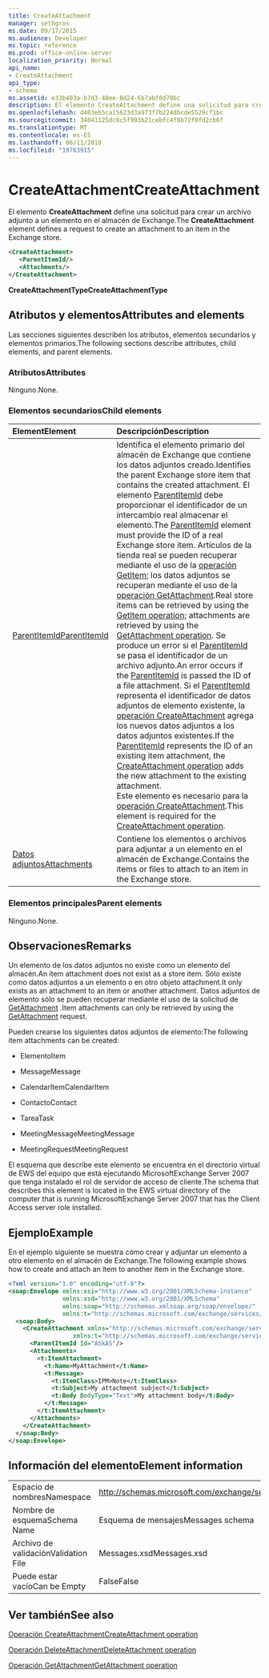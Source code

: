 ```yaml
---
title: CreateAttachment
manager: sethgros
ms.date: 09/17/2015
ms.audience: Developer
ms.topic: reference
ms.prod: office-online-server
localization_priority: Normal
api_name:
- CreateAttachment
api_type:
- schema
ms.assetid: e33b403a-b7d3-48ee-8d24-6b7abf0d70bc
description: El elemento CreateAttachment define una solicitud para crear un archivo adjunto a un elemento en el almacén de Exchange.
ms.openlocfilehash: d403eb5ca15623d3a973f7b224dbcde5529cf1bc
ms.sourcegitcommit: 34041125dc8c5f993b21cebfc4f8b72f0fd2cb6f
ms.translationtype: MT
ms.contentlocale: es-ES
ms.lasthandoff: 06/11/2018
ms.locfileid: "19763915"
---
```

# <a name="createattachment"></a><span data-ttu-id="13e10-103">CreateAttachment</span><span class="sxs-lookup"><span data-stu-id="13e10-103">CreateAttachment</span></span>

<span data-ttu-id="13e10-104">El elemento **CreateAttachment** define una solicitud para crear un archivo adjunto a un elemento en el almacén de Exchange.</span><span class="sxs-lookup"><span data-stu-id="13e10-104">The **CreateAttachment** element defines a request to create an attachment to an item in the Exchange store.</span></span> 
  
```xml
<CreateAttachment>
   <ParentItemId/>
   <Attachments/>
</CreateAttachment>
```

 <span data-ttu-id="13e10-105">**CreateAttachmentType**</span><span class="sxs-lookup"><span data-stu-id="13e10-105">**CreateAttachmentType**</span></span>
## <a name="attributes-and-elements"></a><span data-ttu-id="13e10-106">Atributos y elementos</span><span class="sxs-lookup"><span data-stu-id="13e10-106">Attributes and elements</span></span>

<span data-ttu-id="13e10-107">Las secciones siguientes describen los atributos, elementos secundarios y elementos primarios.</span><span class="sxs-lookup"><span data-stu-id="13e10-107">The following sections describe attributes, child elements, and parent elements.</span></span>
  
### <a name="attributes"></a><span data-ttu-id="13e10-108">Atributos</span><span class="sxs-lookup"><span data-stu-id="13e10-108">Attributes</span></span>

<span data-ttu-id="13e10-109">Ninguno.</span><span class="sxs-lookup"><span data-stu-id="13e10-109">None.</span></span>
  
### <a name="child-elements"></a><span data-ttu-id="13e10-110">Elementos secundarios</span><span class="sxs-lookup"><span data-stu-id="13e10-110">Child elements</span></span>

|<span data-ttu-id="13e10-111">**Element**</span><span class="sxs-lookup"><span data-stu-id="13e10-111">**Element**</span></span>|<span data-ttu-id="13e10-112">**Descripción**</span><span class="sxs-lookup"><span data-stu-id="13e10-112">**Description**</span></span>|
|:-----|:-----|
|[<span data-ttu-id="13e10-113">ParentItemId</span><span class="sxs-lookup"><span data-stu-id="13e10-113">ParentItemId</span></span>](parentitemid.md) <br/> |<span data-ttu-id="13e10-114">Identifica el elemento primario del almacén de Exchange que contiene los datos adjuntos creado.</span><span class="sxs-lookup"><span data-stu-id="13e10-114">Identifies the parent Exchange store item that contains the created attachment.</span></span> <span data-ttu-id="13e10-115">El elemento [ParentItemId](parentitemid.md) debe proporcionar el identificador de un intercambio real almacenar el elemento.</span><span class="sxs-lookup"><span data-stu-id="13e10-115">The [ParentItemId](parentitemid.md) element must provide the ID of a real Exchange store item.</span></span> <span data-ttu-id="13e10-116">Artículos de la tienda real se pueden recuperar mediante el uso de la [operación GetItem](getitem-operation.md); los datos adjuntos se recuperan mediante el uso de la [operación GetAttachment](getattachment-operation.md).</span><span class="sxs-lookup"><span data-stu-id="13e10-116">Real store items can be retrieved by using the [GetItem operation](getitem-operation.md); attachments are retrieved by using the [GetAttachment operation](getattachment-operation.md).</span></span> <span data-ttu-id="13e10-117">Se produce un error si el [ParentItemId](parentitemid.md) se pasa el identificador de un archivo adjunto.</span><span class="sxs-lookup"><span data-stu-id="13e10-117">An error occurs if the [ParentItemId](parentitemid.md) is passed the ID of a file attachment.</span></span> <span data-ttu-id="13e10-118">Si el [ParentItemId](parentitemid.md) representa el identificador de datos adjuntos de elemento existente, la [operación CreateAttachment](createattachment-operation.md) agrega los nuevos datos adjuntos a los datos adjuntos existentes.</span><span class="sxs-lookup"><span data-stu-id="13e10-118">If the [ParentItemId](parentitemid.md) represents the ID of an existing item attachment, the [CreateAttachment operation](createattachment-operation.md) adds the new attachment to the existing attachment.</span></span>  <br/> <span data-ttu-id="13e10-119">Este elemento es necesario para la [operación CreateAttachment](createattachment-operation.md).</span><span class="sxs-lookup"><span data-stu-id="13e10-119">This element is required for the [CreateAttachment operation](createattachment-operation.md).</span></span>  <br/> |
|[<span data-ttu-id="13e10-120">Datos adjuntos</span><span class="sxs-lookup"><span data-stu-id="13e10-120">Attachments</span></span>](attachments-ex15websvcsotherref.md) <br/> |<span data-ttu-id="13e10-121">Contiene los elementos o archivos para adjuntar a un elemento en el almacén de Exchange.</span><span class="sxs-lookup"><span data-stu-id="13e10-121">Contains the items or files to attach to an item in the Exchange store.</span></span>  <br/> |
   
### <a name="parent-elements"></a><span data-ttu-id="13e10-122">Elementos principales</span><span class="sxs-lookup"><span data-stu-id="13e10-122">Parent elements</span></span>

<span data-ttu-id="13e10-123">Ninguno.</span><span class="sxs-lookup"><span data-stu-id="13e10-123">None.</span></span>
  
## <a name="remarks"></a><span data-ttu-id="13e10-124">Observaciones</span><span class="sxs-lookup"><span data-stu-id="13e10-124">Remarks</span></span>

<span data-ttu-id="13e10-125">Un elemento de los datos adjuntos no existe como un elemento del almacén.</span><span class="sxs-lookup"><span data-stu-id="13e10-125">An item attachment does not exist as a store item.</span></span> <span data-ttu-id="13e10-126">Sólo existe como datos adjuntos a un elemento o en otro objeto attachment.</span><span class="sxs-lookup"><span data-stu-id="13e10-126">It only exists as an attachment to an item or another attachment.</span></span> <span data-ttu-id="13e10-127">Datos adjuntos de elemento sólo se pueden recuperar mediante el uso de la solicitud de [GetAttachment](getattachment.md) .</span><span class="sxs-lookup"><span data-stu-id="13e10-127">Item attachments can only be retrieved by using the [GetAttachment](getattachment.md) request.</span></span> 
  
<span data-ttu-id="13e10-128">Pueden crearse los siguientes datos adjuntos de elemento:</span><span class="sxs-lookup"><span data-stu-id="13e10-128">The following item attachments can be created:</span></span>
  
- <span data-ttu-id="13e10-129">Elemento</span><span class="sxs-lookup"><span data-stu-id="13e10-129">Item</span></span>
    
- <span data-ttu-id="13e10-130">Message</span><span class="sxs-lookup"><span data-stu-id="13e10-130">Message</span></span>
    
- <span data-ttu-id="13e10-131">CalendarItem</span><span class="sxs-lookup"><span data-stu-id="13e10-131">CalendarItem</span></span>
    
- <span data-ttu-id="13e10-132">Contacto</span><span class="sxs-lookup"><span data-stu-id="13e10-132">Contact</span></span>
    
- <span data-ttu-id="13e10-133">Tarea</span><span class="sxs-lookup"><span data-stu-id="13e10-133">Task</span></span>
    
- <span data-ttu-id="13e10-134">MeetingMessage</span><span class="sxs-lookup"><span data-stu-id="13e10-134">MeetingMessage</span></span>
    
- <span data-ttu-id="13e10-135">MeetingRequest</span><span class="sxs-lookup"><span data-stu-id="13e10-135">MeetingRequest</span></span>
    
<span data-ttu-id="13e10-136">El esquema que describe este elemento se encuentra en el directorio virtual de EWS del equipo que está ejecutando MicrosoftExchange Server 2007 que tenga instalado el rol de servidor de acceso de cliente.</span><span class="sxs-lookup"><span data-stu-id="13e10-136">The schema that describes this element is located in the EWS virtual directory of the computer that is running MicrosoftExchange Server 2007 that has the Client Access server role installed.</span></span>
  
## <a name="example"></a><span data-ttu-id="13e10-137">Ejemplo</span><span class="sxs-lookup"><span data-stu-id="13e10-137">Example</span></span>

<span data-ttu-id="13e10-138">En el ejemplo siguiente se muestra cómo crear y adjuntar un elemento a otro elemento en el almacén de Exchange.</span><span class="sxs-lookup"><span data-stu-id="13e10-138">The following example shows how to create and attach an item to another item in the Exchange store.</span></span>
  
```XML
<?xml version="1.0" encoding="utf-8"?>
<soap:Envelope xmlns:xsi="http://www.w3.org/2001/XMLSchema-instance"
               xmlns:xsd="http://www.w3.org/2001/XMLSchema"
               xmlns:soap="http://schemas.xmlsoap.org/soap/envelope/"
               xmlns:t="http://schemas.microsoft.com/exchange/services/2006/types">
  <soap:Body>
    <CreateAttachment xmlns="http://schemas.microsoft.com/exchange/services/2006/messages" 
                  xmlns:t="http://schemas.microsoft.com/exchange/services/2006/types">
      <ParentItemId Id="ASkAS"/>
      <Attachments>
        <t:ItemAttachment>
          <t:Name>MyAttachment</t:Name>
          <t:Message>
            <t:ItemClass>IPM>Note</t:ItemClass>
            <t:Subject>My attachment subject</t:Subject>
            <t:Body BodyType="Text">My attachment body</t:Body>
          </t:Message>
        </t:ItemAttachment>
      </Attachments>
    </CreateAttachment>
  </soap:Body>
</soap:Envelope>
```

## <a name="element-information"></a><span data-ttu-id="13e10-139">Información del elemento</span><span class="sxs-lookup"><span data-stu-id="13e10-139">Element information</span></span>

|||
|:-----|:-----|
|<span data-ttu-id="13e10-140">Espacio de nombres</span><span class="sxs-lookup"><span data-stu-id="13e10-140">Namespace</span></span>  <br/> |http://schemas.microsoft.com/exchange/services/2006/messages  <br/> |
|<span data-ttu-id="13e10-141">Nombre de esquema</span><span class="sxs-lookup"><span data-stu-id="13e10-141">Schema Name</span></span>  <br/> |<span data-ttu-id="13e10-142">Esquema de mensajes</span><span class="sxs-lookup"><span data-stu-id="13e10-142">Messages schema</span></span>  <br/> |
|<span data-ttu-id="13e10-143">Archivo de validación</span><span class="sxs-lookup"><span data-stu-id="13e10-143">Validation File</span></span>  <br/> |<span data-ttu-id="13e10-144">Messages.xsd</span><span class="sxs-lookup"><span data-stu-id="13e10-144">Messages.xsd</span></span>  <br/> |
|<span data-ttu-id="13e10-145">Puede estar vacío</span><span class="sxs-lookup"><span data-stu-id="13e10-145">Can be Empty</span></span>  <br/> |<span data-ttu-id="13e10-146">False</span><span class="sxs-lookup"><span data-stu-id="13e10-146">False</span></span>  <br/> |
   
## <a name="see-also"></a><span data-ttu-id="13e10-147">Ver también</span><span class="sxs-lookup"><span data-stu-id="13e10-147">See also</span></span>



[<span data-ttu-id="13e10-148">Operación CreateAttachment</span><span class="sxs-lookup"><span data-stu-id="13e10-148">CreateAttachment operation</span></span>](createattachment-operation.md)
  
[<span data-ttu-id="13e10-149">Operación DeleteAttachment</span><span class="sxs-lookup"><span data-stu-id="13e10-149">DeleteAttachment operation</span></span>](deleteattachment-operation.md)
  
[<span data-ttu-id="13e10-150">Operación GetAttachment</span><span class="sxs-lookup"><span data-stu-id="13e10-150">GetAttachment operation</span></span>](getattachment-operation.md)

